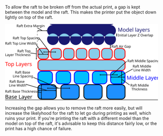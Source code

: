 To allow the raft to be broken off from the actual print, a gap is kept between the model and the raft. This makes the printer put the object down lightly on top of the raft.

![Dimensions related to the raft](../images/raft_dimensions.svg)

Increasing the gap allows you to remove the raft more easily, but will increase the likelyhood for the raft to let go during printing as well, which ruins your print. If you're printing the raft with a different model than the model on top of the raft, it's advisable to keep this distance fairly low, or the print has a high chance of failure.